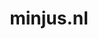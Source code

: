 ---
layout: post
title: "minjus.nl"
internal_url: "/dutchgov/minjus.nl.html"
subdomains_count: 43
all_subdomains_count: 443
urls_count: 25
ssl_rank: 0
http_rank: 43.2
url_link: /data/minjus.nl/urls.txt
all_subdomains_link: /data/minjus.nl/all_subdomains.txt
subdomains_link: /data/minjus.nl/subdomains.txt
categories: dutchgov
---